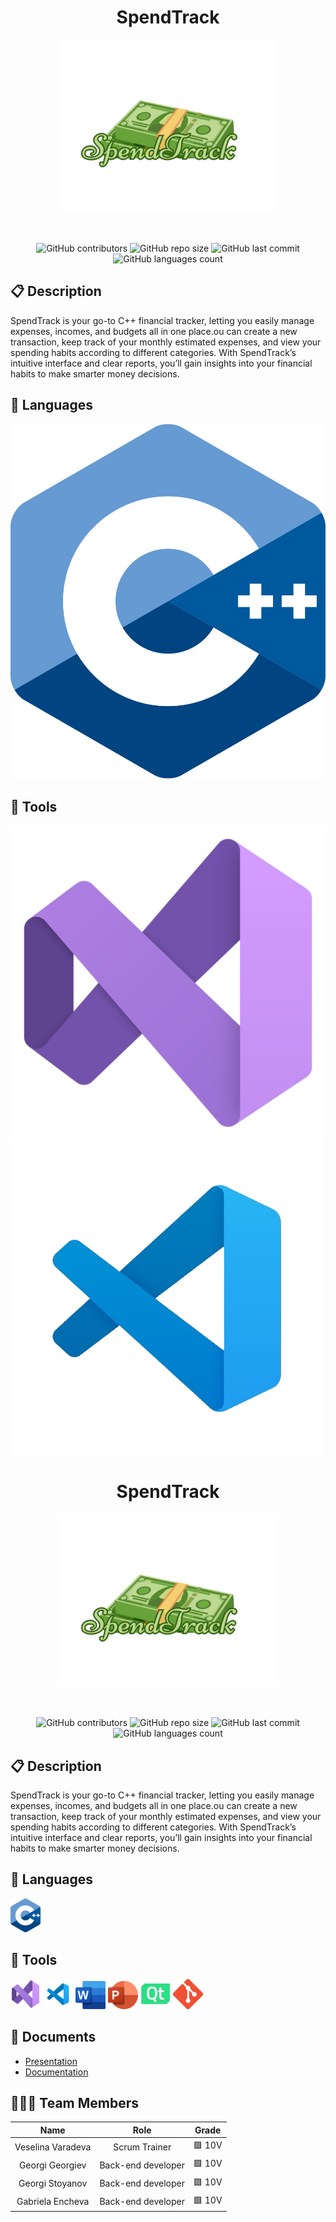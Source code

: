 <h1 align="center">SpendTrack</h1>
<p align = "center">
  <a href=" rel="noopener">
  <img src="./images/Logo.png " alt="Logo" width=70% height=25%>
  </a>
</p>

<br>
<p align = "center">
    <img alt="GitHub contributors" src="https://img.shields.io/github/contributors/VTVaradeva22/spendtrack">
    <img alt="GitHub repo size" src="https://img.shields.io/github/repo-size/VTVaradeva22/spendtrack">
    <img alt="GitHub last commit" src="https://img.shields.io/github/last-commit/VTVaradeva22/spendtrack">
    <img alt="GitHub languages count"src="https://img.shields.io/github/languages/count/VTVaradeva22/spendtrack">
</p>

## 📋 Description
SpendTrack is your go-to C++ financial tracker, letting you easily manage expenses, incomes, and budgets all in one place.ou can create a new transaction, keep track of your monthly estimated expenses, and view your spending habits according to different categories. With SpendTrack’s intuitive interface and clear reports, you’ll gain insights into your financial habits to make smarter money decisions.

## 🚀 Languages 
  <p align="left"> 
  <a href="https://www.cplusplus.com/"><img src="./images/C++.png" alt="C++"/></a>
  </p>

## 🔧 Tools 
  <p align="left"> 
  <a href="https://visualstudio.microsoft.com/"><img src="./images/VisualStudio.png"/></a>
   <a href="https://code.visualstudio.com/"><img src="./images/VisualStudioCode.png"/></a>
   <h1 align="center">SpendTrack</h1>
<p align = "center">
  <a href=" rel="noopener">
  <img src="./images/Logo.png " alt="Logo" width=70% height=25%>
  </a>
</p>

<br>
<p align = "center">
    <img alt="GitHub contributors" src="https://img.shields.io/github/contributors/VTVaradeva22/spendtrack">
    <img alt="GitHub repo size" src="https://img.shields.io/github/repo-size/VTVaradeva22/spendtrack">
    <img alt="GitHub last commit" src="https://img.shields.io/github/last-commit/VTVaradeva22/spendtrack">
    <img alt="GitHub languages count"src="https://img.shields.io/github/languages/count/VTVaradeva22/spendtrack">
</p>

## 📋 Description
SpendTrack is your go-to C++ financial tracker, letting you easily manage expenses, incomes, and budgets all in one place.ou can create a new transaction, keep track of your monthly estimated expenses, and view your spending habits according to different categories. With SpendTrack’s intuitive interface and clear reports, you’ll gain insights into your financial habits to make smarter money decisions.

## 🚀 Languages 
  <p align="left"> 
  <a href="https://www.cplusplus.com/"><img src="./images/C++.png" alt="C++"  width=48px /></a>
  </p>

## 🔧 Tools 
  <p align="left"> 
  <a href="https://visualstudio.microsoft.com/"><img src="./images/VisualStudio.png" alt="VS" width=48px /></a>
   <a href="https://code.visualstudio.com/"><img src="./images/VisualStudioCode.png" alt="VS code" width=48px /></a>
    <a href="https://www.microsoft.com/en-ww/microsoft-365/word"><img src="./images/Word.png" alt="MS Word logo" width=48px /></a>
    <a href="https://www.microsoft.com/en-ww/microsoft-365/word"><img src="./images/PowerPoint.png" alt="MS PowePoint " width=48px /></a>
     <a href="https://www.qt.io/"><img src="./images/QT.png" alt="QT" width=48px /></a>
    <a href="https://git-scm.com/"><img src="./images/Git.png" alt="Git" width=48px /></a>
    </a>
  </p> 
  
## 💼 Documents
+ [Presentation]()
+ [Documentation]()



## 👨🏻‍💻 Team Members
| **Name** | **Role** | **Grade** |
| :---:   | :---: | :---: |
| Veselina Varadeva | Scrum Trainer | 🟩 10V |
| Georgi Georgiev | Back-end developer | 🟩 10V |
| Georgi Stoyanov |  Back-end developer  | 🟩 10V  |
| Gabriela Encheva|  Back-end developer  | 🟩 10V  |

